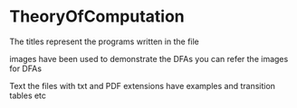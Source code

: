 # TheoryOfComputation

The titles represent the programs written in the file

images have been used to demonstrate the DFAs
you can refer the images for DFAs

Text
the files with txt and PDF extensions have examples and transition tables etc

